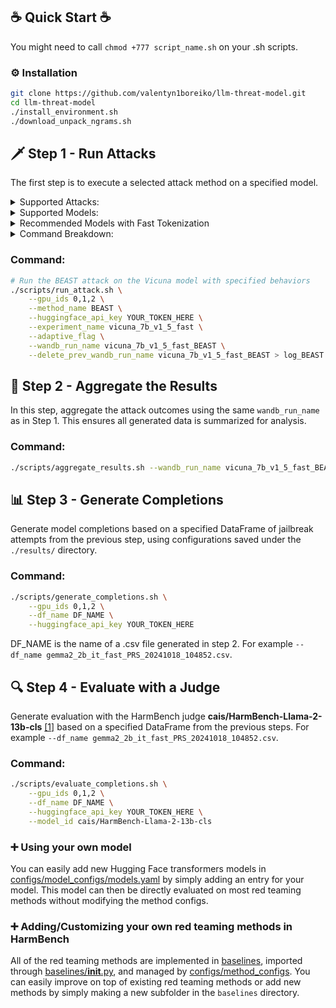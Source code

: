 ## ☕ Quick Start ☕
You might need to call `chmod +777 script_name.sh` on your .sh scripts.

### ⚙️ Installation

```bash
git clone https://github.com/valentyn1boreiko/llm-threat-model.git
cd llm-threat-model 
./install_environment.sh
./download_unpack_ngrams.sh
```

## 🗡️ Step 1 - Run Attacks

The first step is to execute a selected attack method on a specified model. 
 
<details><summary> Supported Attacks: </summary><p>

- **BEAST**: A black-box adaptive attack that iteratively refines test cases based on feedback.
- **GCG**: A gradient-based attack that directly leverages model gradients for generating adversarial examples.
- **AutoDan**: A dynamic attack that adapts based on the model's response patterns.
- **PAIR**: A similarity-based attack that tries to fool the model by finding similar but adversarial cases.

These attacks can be found in the `baselines` folder and configured with YAML files in the `configs/method_configs/` folder.

</p></details>

<details><summary> Supported Models: </summary><p>

You can run attacks on a variety of pre-trained language models. Below are some of the supported models:
- **LLaMA**: Versions 2, 3, 3.1, and 3.2 with sizes ranging from 7B to 70B, safety-tuned.
- **Vicuna**: Both 7B and 13B, version 1.5, optimized for chat-based applications.
- **StableLM Zephyr**: A lightweight, robust model focused on resource efficiency.
- **Starling**: Optimized models for both alpha and beta variants.
- **Gemma**: Versions 1 and 2 with sizes ranging from 2B to 9B, safety-tuned.
- **R2D2**: Model, proposed in [[1]](#-acknowledgements-and-citation-), adversarially safety-tuned from Zephyr-7b.

These models can be found in the corresponding model configurations defined in the YAML files under `configs/model_configs/`.

</p></details>

<details><summary> Recommended Models with Fast Tokenization </summary><p>

We recommend using models with fast tokenization. Here are some common choices:

- **vicuna_7b_v1_5_fast**
- **starling_lm_7B_alpha_fast**
- **llama2_7b_fast**
- **llama2_13b_fast**
- **llama3_8b_fast**
- **llama3_1_8b_fast**
- **gemma_7b_it_fast**
- **gemma2_2b_it_fast**
- **llama3_2_1b_fast**
- **llama3_2_3b_fast**

</p></details>

<details><summary> Command Breakdown: </summary><p>
To run an attack on a model, you need to specify the following:

1. **gpu_ids**: GPU IDs used for model execution (e.g., 0,1,2).
2. **method_name**: The name of the attack method you wish to run (e.g., BEAST).
3. **huggingface_api_key**: The API key for accessing Hugging Face models (replace `YOUR_TOKEN_HERE` with your actual API key).
4. **experiment_name**: The name of the experiment, typically referring to the model (e.g., vicuna_13b_v1_5_fast).
5. **adaptive_flag**: (Optional) If included, enables the adaptive attack.
6. **wandb_run_name**: The name of the wandb run name to use in the next step.
7. **delete_prev_wandb_run_name**: (Optional) If included, it cleans the previous results with the same name to save space.

</p></details>

### Command:
```bash
# Run the BEAST attack on the Vicuna model with specified behaviors
./scripts/run_attack.sh \
    --gpu_ids 0,1,2 \
    --method_name BEAST \
    --huggingface_api_key YOUR_TOKEN_HERE \
    --experiment_name vicuna_7b_v1_5_fast \
    --adaptive_flag \
    --wandb_run_name vicuna_7b_v1_5_fast_BEAST \
    --delete_prev_wandb_run_name vicuna_7b_v1_5_fast_BEAST > log_BEAST
```

## 🔄 Step 2 - Aggregate the Results

In this step, aggregate the attack outcomes using the same `wandb_run_name` as in Step 1. This ensures all generated data is summarized for analysis.

### Command:
```bash
./scripts/aggregate_results.sh --wandb_run_name vicuna_7b_v1_5_fast_BEAST
```

## 📊 Step 3 - Generate Completions

Generate model completions based on a specified DataFrame of jailbreak attempts from the previous step, using configurations saved under the `./results/` directory.

### Command:
```bash
./scripts/generate_completions.sh \
    --gpu_ids 0,1,2 \
    --df_name DF_NAME \
    --huggingface_api_key YOUR_TOKEN_HERE 
```
DF_NAME is the name of a .csv file generated in step 2. For example `--df_name gemma2_2b_it_fast_PRS_20241018_104852.csv`.

## 🔍 Step 4 - Evaluate with a Judge 

Generate evaluation with the HarmBench judge **cais/HarmBench-Llama-2-13b-cls** [[1]](#-acknowledgements-and-citation-) based on a specified DataFrame from the previous steps. For example `--df_name gemma2_2b_it_fast_PRS_20241018_104852.csv`. 

### Command:
```bash
./scripts/evaluate_completions.sh \
    --gpu_ids 0,1,2 \
    --df_name DF_NAME \
    --huggingface_api_key YOUR_TOKEN_HERE \
    --model_id cais/HarmBench-Llama-2-13b-cls 
```

### ➕ Using your own model 
You can easily add new Hugging Face transformers models in [configs/model_configs/models.yaml](configs/model_configs/models.yaml) by simply adding an entry for your model. This model can then be directly evaluated on most red teaming methods without modifying the method configs. 

### ➕ Adding/Customizing your own red teaming methods in HarmBench
All of the red teaming methods are implemented in [baselines](baselines), imported through [baselines/__init__.py](baselines/__init__.py), and managed by [configs/method_configs](configs/method_configs). You can easily improve on top of existing red teaming methods or add new methods by simply making a new subfolder in the `baselines` directory.
